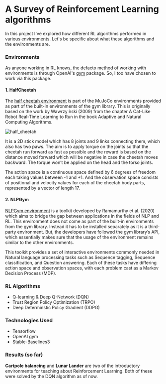 # A Survey of Reinforcement Learning algorithms
In this project I've explored how different RL algorithms performed in various environments. Let's be specific about what these algorithms and the environments are.

### Environments
As anyone working in RL knows, the defacto method of working with environments is through OpenAI's [gym](https://www.gymlibrary.dev/) package. So, I too have chosen to work via this package.
#### 1. HalfCheetah
The [half cheetah environment](https://www.gymlibrary.dev/environments/mujoco/half_cheetah/) is part of the MuJoCo environments provided as
part of the built-in environments of the gym library. This is originally based on the work by
Wawrzy ́nski (2009) from the chapter A Cat-Like Robot Real-Time Learning to Run in the
book Adaptive and Natural Computing Algorithms.

![half_cheetah](https://user-images.githubusercontent.com/24986098/190415392-df795136-a55c-415f-8b34-e55a850c04d3.png)

It is a 2D stick model which has 8 joints and 9 links connecting them, which also has two
paws. The aim is to apply torque on the joints so that the cheetah run forward as fast as
possible and the reward is based on the distance moved forward which will be negative in case
the cheetah moves backward. The torque won’t be applied on the head and the torso joints.

The action space is a continuous space defined by 6 degrees of freedom each taking values
between -1 and +1. And the observation space consists of positional and velocity values for
each of the cheetah body parts, represented by a vector of length 17.

#### 2. NLPGym
[NLPGym environment](https://github.com/rajcscw/nlp-gym) is a toolkit developed by Ramamurthy et al. (2020) which aims to
bridge the gap between applications in the fields of NLP and RL. This environment does not
come as part of the built-in environments from the gym library. Instead it has to be installed
separately as it is a third-party environment. But, the developers have followed the gym
library’s API, which essentially makes sure that the usage of the environment remains similar
to the other environments.

This toolkit provides a set of interactive environments commonly needed in Natural language
processing tasks such as Sequence tagging, Sequence classification, and Question answering.
Each of these tasks have differing action space and observation spaces, with each problem
cast as a Markov Decision Process (MDP).

### RL Algorithms
* Q-learning & Deep Q-Network (DQN)
* Trust Region Policy Optimization (TRPO)
* Deep Determinstic Policy Gradient (DDPG)

### Technologies Used
* Tensorflow
* OpenAI gym
* Stable-Baselines3

### Results (so far)
**Cartpole balancing** and **Lunar Lander** are two of the introductory environments for teaching about Reinforcement Learning. Both of these were solved by the DQN algorithm as of now.

